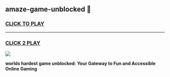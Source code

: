 
## amaze-game-unblocked 👋
<h3>
<a href="https://premium.freeplayer.one?title=amaze-game-unblocked&ref=14F">CLICK TO PLAY</a></h3>
<hr>

<h3>
<a href="https://premium.freeplayer.one?title=amaze-game-unblocked&ref=14F">CLICK 2 PLAY</a>
  
</h3>

<a href="https://premium.freeplayer.one?title=amaze-game-unblocked&ref=12F/"><img src="https://clearcache.store/games.png"></a>


**worlds hardest game unblocked: Your Gateway to Fun and Accessible Online Gaming**
